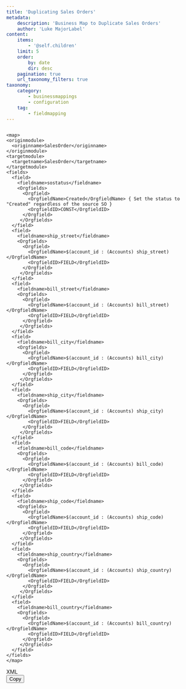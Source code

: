```yaml
---
title: 'Duplicating Sales Orders'
metadata:
    description: 'Business Map to Duplicate Sales Orders'
    author: 'Luke MajorLabel'
content:
    items:
        - '@self.children'
    limit: 5
    order:
        by: date
        dir: desc
    pagination: true
    url_taxonomy_filters: true
taxonomy:
    category:
        - businessmappings
        - configuration
    tag:
        - fieldmapping
---
```



<div class="code-toolbar">
<pre class=" language-xml" tabindex="0">
<code class="language-xml hljs">
&lt;map&gt;
&lt;originmodule&gt;
  &lt;originname&gt;SalesOrder&lt;/originname&gt;
&lt;/originmodule&gt;
&lt;targetmodule&gt;
  &lt;targetname&gt;SalesOrder&lt;/targetname&gt;
&lt;/targetmodule&gt;
&lt;fields&gt;
  &lt;field&gt;
    &lt;fieldname&gt;sostatus&lt;/fieldname&gt;
    &lt;Orgfields&gt;
      &lt;Orgfield&gt;
        &lt;OrgfieldName&gt;Created&lt;/OrgfieldName&gt; { Set the status to "Created" regardless of the source SO }
        &lt;OrgfieldID&gt;CONST&lt;/OrgfieldID&gt;
      &lt;/Orgfield&gt;
     &lt;/Orgfields&gt;
  &lt;/field&gt;
  &lt;field&gt;
    &lt;fieldname&gt;ship_street&lt;/fieldname&gt;
    &lt;Orgfields&gt;
      &lt;Orgfield&gt;
        &lt;OrgfieldName&gt;$(account_id : (Accounts) ship_street)&lt;/OrgfieldName&gt;
        &lt;OrgfieldID&gt;FIELD&lt;/OrgfieldID&gt;
      &lt;/Orgfield&gt;
     &lt;/Orgfields&gt;
  &lt;/field&gt;
  &lt;field&gt;
    &lt;fieldname&gt;bill_street&lt;/fieldname&gt;
    &lt;Orgfields&gt;
      &lt;Orgfield&gt;
        &lt;OrgfieldName&gt;$(account_id : (Accounts) bill_street)&lt;/OrgfieldName&gt;
        &lt;OrgfieldID&gt;FIELD&lt;/OrgfieldID&gt;
      &lt;/Orgfield&gt;
     &lt;/Orgfields&gt;
  &lt;/field&gt;
  &lt;field&gt;
    &lt;fieldname&gt;bill_city&lt;/fieldname&gt;
    &lt;Orgfields&gt;
      &lt;Orgfield&gt;
        &lt;OrgfieldName&gt;$(account_id : (Accounts) bill_city)&lt;/OrgfieldName&gt;
        &lt;OrgfieldID&gt;FIELD&lt;/OrgfieldID&gt;
      &lt;/Orgfield&gt;
     &lt;/Orgfields&gt;
  &lt;/field&gt;
  &lt;field&gt;
    &lt;fieldname&gt;ship_city&lt;/fieldname&gt;
    &lt;Orgfields&gt;
      &lt;Orgfield&gt;
        &lt;OrgfieldName&gt;$(account_id : (Accounts) ship_city)&lt;/OrgfieldName&gt;
        &lt;OrgfieldID&gt;FIELD&lt;/OrgfieldID&gt;
      &lt;/Orgfield&gt;
     &lt;/Orgfields&gt;
  &lt;/field&gt;
  &lt;field&gt;
    &lt;fieldname&gt;bill_code&lt;/fieldname&gt;
    &lt;Orgfields&gt;
      &lt;Orgfield&gt;
        &lt;OrgfieldName&gt;$(account_id : (Accounts) bill_code)&lt;/OrgfieldName&gt;
        &lt;OrgfieldID&gt;FIELD&lt;/OrgfieldID&gt;
      &lt;/Orgfield&gt;
     &lt;/Orgfields&gt;
  &lt;/field&gt;
  &lt;field&gt;
    &lt;fieldname&gt;ship_code&lt;/fieldname&gt;
    &lt;Orgfields&gt;
      &lt;Orgfield&gt;
        &lt;OrgfieldName&gt;$(account_id : (Accounts) ship_code)&lt;/OrgfieldName&gt;
        &lt;OrgfieldID&gt;FIELD&lt;/OrgfieldID&gt;
      &lt;/Orgfield&gt;
     &lt;/Orgfields&gt;
  &lt;/field&gt;
  &lt;field&gt;
    &lt;fieldname&gt;ship_country&lt;/fieldname&gt;
    &lt;Orgfields&gt;
      &lt;Orgfield&gt;
        &lt;OrgfieldName&gt;$(account_id : (Accounts) ship_country)&lt;/OrgfieldName&gt;
        &lt;OrgfieldID&gt;FIELD&lt;/OrgfieldID&gt;
      &lt;/Orgfield&gt;
     &lt;/Orgfields&gt;
  &lt;/field&gt;
  &lt;field&gt;
    &lt;fieldname&gt;bill_country&lt;/fieldname&gt;
    &lt;Orgfields&gt;
      &lt;Orgfield&gt;
        &lt;OrgfieldName&gt;$(account_id : (Accounts) bill_country)&lt;/OrgfieldName&gt;
        &lt;OrgfieldID&gt;FIELD&lt;/OrgfieldID&gt;
      &lt;/Orgfield&gt;
     &lt;/Orgfields&gt;
  &lt;/field&gt;
&lt;/fields&gt;
&lt;/map&gt;
</code></pre>
<div class="toolbar">
	<div class="toolbar-item"><span>XML</span></div>
	<div class="toolbar-item"><button>Copy</button></div>
</div>
</div>